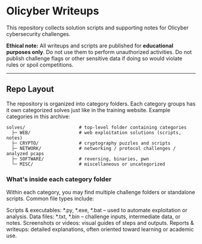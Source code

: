 # Olicyber Writeups

This repository collects solution scripts and supporting notes for Olicyber cybersecurity challenges. 

**Ethical note:** 
All writeups and scripts are published for **educational purposes only**. Do not use them to perform unauthorized activities. 
Do not publish challenge flags or other sensitive data if doing so would violate rules or spoil competitions.

---

## Repo Layout

The repository is organized into category folders. 
Each category groups has it own categorized solves just like in the training website. 
Example categories in this archive:

```
solves/                    # top-level folder containing categories
  ├─ WEB/                  # web exploitation solutions (scripts, notes)
  ├─ CRYPTO/               # cryptography puzzles and scripts
  ├─ NETWORK/              # networking / protocol challenges / analyzed pcaps
  ├─ SOFTWARE/             # reversing, binaries, pwn
  └─ MISC/                 # miscellaneous or uncategorized
```

### What's inside each category folder

Within each category, you may find multiple challenge folders or standalone scripts. Common file types include:

Scripts & executables: *.py, *.exe, *.bat – used to automate exploitation or analysis.
Data files: *.txt, *.bin – challenge inputs, intermediate data, or notes.
Screenshots or videos:  visual guides of steps and outputs.
Reports & writeups: detailed explanations, often oriented toward learning or academic use.


